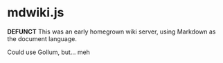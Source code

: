 # mdwiki.js

**DEFUNCT**
This was an early homegrown wiki server,
using Markdown as the document language.

Could use Gollum, but... meh
